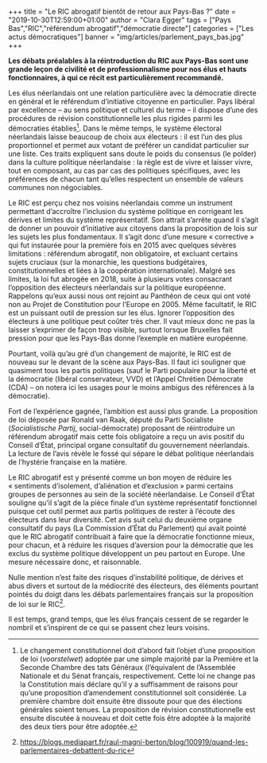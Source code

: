 +++
title = "Le RIC abrogatif bientôt de retour aux Pays-Bas ?"
date = "2019-10-30T12:59:00+01:00"
author = "Clara Egger"
tags = ["Pays Bas","RIC","référendum abrogatif","démocratie directe"]
categories = ["Les actus démocratiques"]
banner = "img/articles/parlement_pays_bas.jpg"
+++

**Les débats préalables à la réintroduction du RIC aux Pays-Bas sont une grande
leçon de civilité et de professionnalisme pour nos élus et hauts fonctionnaires,
à qui ce récit est particulièrement recommandé.**

Les élus néerlandais ont une relation particulière avec la démocratie directe en
général et le référendum d’initiative citoyenne en particulier. Pays libéral par
excellence – au sens politique et culturel du terme – il dispose d’une des
procédures de révision constitutionnelle les plus rigides parmi les démocraties
établies[^1]. Dans le même temps, le système électoral néerlandais laisse beaucoup
de choix aux électeurs : il est l’un des plus proportionnel et permet aux votant
de préférer un candidat particulier sur une liste. Ces traits expliquent sans
doute le poids du consensus (le polder) dans la culture politique néerlandaise :
la règle est de vivre et laisser vivre, tout en composant, au cas par cas des
politiques spécifiques, avec les préférences de chacun tant qu’elles respectent
un ensemble de valeurs communes non négociables.

Le RIC est perçu chez nos voisins néerlandais comme un instrument permettant
d’accroître l’inclusion du système politique en corrigeant les dérives et
limites du système représentatif. Son attrait s’arrête quand il s’agit de donner
un pouvoir d’initiative aux citoyens dans la proposition de lois sur les sujets
les plus fondamentaux. Il s’agit donc d’une mesure « corrective » qui fut
instaurée pour la première fois en 2015 avec quelques sévères limitations :
référendum abrogatif, non obligatoire, et excluant certains sujets cruciaux (sur
la monarchie, les questions budgétaires, constitutionnelles et liées à la
coopération internationale). Malgré ses limites, la loi fut abrogée en 2018,
suite à plusieurs votes consacrant l’opposition des électeurs néerlandais sur la
politique européenne. Rappelons qu’eux aussi nous ont rejoint au Panthéon de
ceux qui ont voté non au Projet de Constitution pour l’Europe en 2005. Même
facultatif, le RIC est un puissant outil de pression sur les élus. Ignorer
l’opposition des électeurs à une politique peut coûter très cher. Il vaut mieux
donc ne pas la laisser s’exprimer de façon trop visible, surtout lorsque
Bruxelles fait pression pour que les Pays-Bas donne l’exemple en matière
européenne.

Pourtant, voilà qu’au gré d’un changement de majorité, le RIC est de nouveau sur
le devant de la scène aux Pays-Bas. Il faut ici souligner que quasiment tous les
partis politiques (sauf le Parti populaire pour la liberté et la démocratie
(libéral conservateur, VVD) et l’Appel Chrétien Démocrate (CDA) – on notera ici
les usages pour le moins ambigus des références à la démocratie).

Fort de l’expérience gagnée, l’ambition est aussi plus grande. La proposition de
loi déposée par Ronald van Raak, député du Parti Socialiste (_Socialistische
Partij_, social-démocrate) proposant de réintroduire un référendum abrogatif mais
cette fois obligatoire a reçu un avis positif du Conseil d’État, principal
organe consultatif du gouvernement néerlandais. La lecture de l’avis révèle le
fossé qui sépare le débat politique néerlandais de l’hystérie française en la
matière.

Le RIC abrogatif est y présenté comme un bon moyen de réduire les « sentiments
d’isolement, d’aliénation et d’exclusion » parmi certains groupes de personnes
au sein de la société néerlandaise. Le Conseil d’État souligne qu’il s’agit de
la pièce finale d’un système représentatif fonctionnel puisque cet outil permet
aux partis politiques de rester à l’écoute des électeurs dans leur diversité.
Cet avis suit celui du deuxième organe consultatif du pays (La Commission d’État
du Parlement) qui avait pointé que le RIC abrogatif contribuait à faire que la
démocratie fonctionne mieux, pour chacun, et à réduire les risques d’aversion
pour la démocratie que les exclus du système politique développent un peu
partout en Europe. Une mesure nécessaire donc, et raisonnable.

Nulle mention n’est faite des risques d’instabilité politique, de dérives et
abus divers et surtout de la médiocrité des électeurs, des éléments pourtant
pointés du doigt dans les débats parlementaires français sur la proposition de
loi sur le RIC[^2].

Il est temps, grand temps, que les élus français cessent de se regarder le
nombril et s’inspirent de ce qui se passent chez leurs voisins.

[^1]:  Le changement constitutionnel doit d’abord fait l’objet d’une proposition de loi (_voorstelwet_) adoptée par une simple majorité par la Première et la Seconde Chambre des tats Généraux (l’équivalent de l’Assemblée Nationale et du Sénat français, respectivement. Cette loi ne change pas la Constitution mais déclare qu’il y a suffisamment de raisons pour qu’une proposition d’amendement constitutionnel soit considérée. La première chambre doit ensuite  être dissoute pour que des élections générales soient tenues. La proposition de révision constitutionnelle est ensuite discutée à nouveau et doit cette fois être adoptée à la majorité des deux tiers pour être adoptée. 


[^2]: https://blogs.mediapart.fr/raul-magni-berton/blog/100919/quand-les-parlementaires-debattent-du-ric
